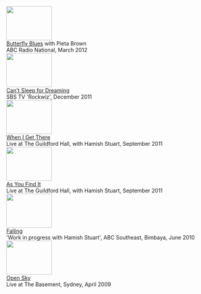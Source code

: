 <div class="yt-entry">
<div class="yt-img">
<a href="?v=mSVKt4RqET0"><img src="http://i.ytimg.com/vi/mSVKt4RqET0/default.jpg" width="120" height="90" />
</a>
</div>
<div class="yt-txt">
<a href="?v=mSVKt4RqET0">Butterfly Blues</a> with Pieta Brown<br />
ABC Radio National, March 2012  
</div>
</div>

<div class="yt-entry">
<div class="yt-img">
<a href="?v=2DJJfnrM7hw_95G9I"><img src="http://i.ytimg.com/vi/2DJJfnrM7hw/default.jpg" width="120" height="90" />
</a>
</div>
<div class="yt-txt">
<a href="?v=2DJJfnrM7hw">Can't Sleep for Dreaming</a><br />
SBS TV 'Rockwiz', December 2011  
</div>
</div>

<div class="yt-entry">
<div class="yt-img">
<a href="?v=QKN4qOatpKo"><img src="http://i.ytimg.com/vi/QKN4qOatpKo/default.jpg" width="120" height="90" />
</a>
</div>
<div class="yt-txt">
<a href="?v=QKN4qOatpKo">When I Get There</a><br />
Live at The Guildford Hall, with Hamish Stuart, September 2011  
</div>
</div>


<div class="yt-entry">
<div class="yt-img">
<a href="?v=6bx4G2bDbXg"><img src="http://i.ytimg.com/vi/6bx4G2bDbXg/default.jpg" width="120" height="90" />
</a>
</div>
<div class="yt-txt">
<a href="?v=6bx4G2bDbXg">As You Find It</a><br />
Live at The Guildford Hall, with Hamish Stuart, September 2011  
</div>
</div>


<div class="yt-entry">
<div class="yt-img">
<a href="?v=A_r7HWTzuT4"><img src="http://i.ytimg.com/vi/A_r7HWTzuT4/default.jpg" width="120" height="90" />
</a>
</div>
<div class="yt-txt">
<a href="?v=A_r7HWTzuT4">Falling</a><br />
'Work in progress with Hamish Stuart', ABC Southeast, Bimbaya, June 2010  
</div>
</div>

<div class="yt-entry">
<div class="yt-img">
<a href="?v=xbO8nk_jeSY"><img src="http://i.ytimg.com/vi/xbO8nk_jeSY/default.jpg" width="120" height="90" />
</a>
</div>
<div class="yt-txt">
<a href="?v=xbO8nk_jeSY">Open Sky</a><br />
Live at The Basement, Sydney, April 2009  
</div>
</div>  


<div class="yt-entry">
</div>
